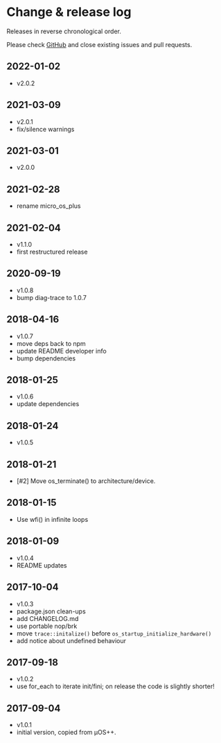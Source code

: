 # Change & release log

Releases in reverse chronological order.

Please check
[GitHub](https://github.com/micro-os-plus/startup-xpack/issues/)
and close existing issues and pull requests.

## 2022-01-02

- v2.0.2

## 2021-03-09

- v2.0.1
- fix/silence warnings

## 2021-03-01

- v2.0.0

## 2021-02-28

- rename micro_os_plus

## 2021-02-04

- v1.1.0
- first restructured release

## 2020-09-19

- v1.0.8
- bump diag-trace to 1.0.7

## 2018-04-16

- v1.0.7
- move deps back to npm
- update README developer info
- bump dependencies

## 2018-01-25

- v1.0.6
- update dependencies

## 2018-01-24

- v1.0.5

## 2018-01-21

- [#2] Move os_terminate() to architecture/device.

## 2018-01-15

- Use wfi() in infinite loops

## 2018-01-09

- v1.0.4
- README updates

## 2017-10-04

- v1.0.3
- package.json clean-ups
- add CHANGELOG.md
- use portable nop/brk
- move `trace::initalize()` before `os_startup_initialize_hardware()`
- add notice about undefined behaviour

## 2017-09-18

- v1.0.2
- use for_each to iterate init/fini; on release the code is slightly shorter!

## 2017-09-04

- v1.0.1
- initial version, copied from µOS++.
